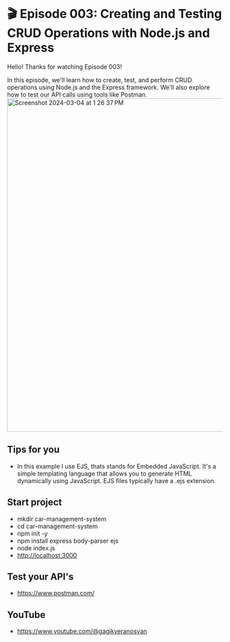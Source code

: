 # 🎬 Episode 003: Creating and Testing CRUD Operations with Node.js and Express

Hello! Thanks for watching Episode 003!

In this episode, we'll learn how to create, test, and perform CRUD operations using Node.js and the Express framework. We'll also explore how to test our API calls using tools like Postman.
<img width="779" alt="Screenshot 2024-03-04 at 1 26 37 PM" src="https://github.com/Yeranosyan/Episode-003-Create-and-test-your-API-s/assets/120154377/4b7af2b7-880d-4601-b415-ae7c8dfb4d45">



## Tips for you

- In this example I use EJS, thats stands for Embedded JavaScript. It's a simple templating language that allows you to generate HTML dynamically using JavaScript. EJS files typically have a .ejs extension.

## Start project

- mkdir car-management-system
- cd car-management-system
- npm init -y
- npm install express body-parser ejs
- node index.js
- <http://localhost:3000>

## Test your API's

- <https://www.postman.com/>

## YouTube

- <https://www.youtube.com/@gagikyeranosyan>
